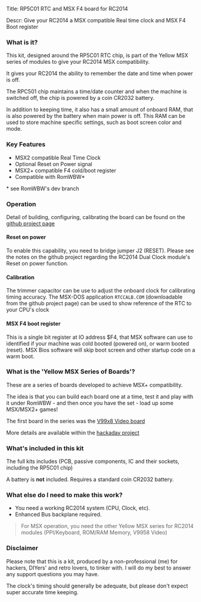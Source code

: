 Title: RP5C01 RTC and MSX F4 board for RC2014

Descr: Give your RC2014 a MSX compatible Real time clock and MSX F4 Boot register

### What is it?

This kit, designed around the RP5C01 RTC chip, is part of the Yellow MSX series of modules to give your RC2014 MSX compatibility.

It gives your RC2014 the ability to remember the date and time when power is off.

The RPC501 chip maintains a time/date counter and when the machine is switched off, the chip is powered by a coin CR2032 battery.

In addition to keeping time, it also has a small amount of onboard RAM, that is also powered by the battery when main power is off.  This RAM can be used to store machine specific settings, such as boot screen color and mode.

### Key Features

* MSX2 compatible Real Time Clock
* Optional Reset on Power signal
* MSX2+ compatible F4 cold/boot register
* Compatible with RomWBW*

\* see RomWBW's dev branch

### Operation

Detail of building, configuring, calibrating the board can be found on the [github project page](https://github.com/vipoo/yellow-msx-series-for-rc2014/blob/main/rtc/README.md)

#### Reset on power

To enable this capability, you need to bridge jumper J2 (RESET).  Please see the notes on the github project regarding the RC2014 Dual Clock module's Reset on power function.

#### Calibration

The trimmer capacitor can be use to adjust the onboard clock for calibrating timing accuracy.  The MSX-DOS application `RTCCALB.COM` (downloadable from the github project page) can be used to show reference of the RTC to your CPU's clock

#### MSX F4 boot register

This is a single bit register at IO address $F4, that MSX software can use to identified if your machine was cold booted (powered on), or warm booted (reset).  MSX Bios software will skip boot screen and other startup code on a warm boot.

### What is the 'Yellow MSX Series of Boards'?

These are a series of boards developed to achieve MSX+ compatibility.

The idea is that you can build each board one at a time, test it and play with it under RomWBW - and then once you have the set - load up some MSX/MSX2+ games!

The first board in the series was the [V99x8 Video board](https://www.tindie.com/products/dinotron/v99x8-msx-rgb-video-module-for-rc2014)

More details are available within the [hackaday project](https://hackaday.io/project/175574-msx-compatible-boards-for-rc2014)




### What's included in this kit

The full kits includes (PCB, passive components, IC and their sockets, including the RP5C01 chip)

A battery is **not** included.  Requires a standard coin CR2032 battery.

### What else do I need to make this work?

* You need a working RC2014 system (CPU, Clock, etc).
* Enhanced Bus backplane required.

> For MSX operation, you need the other Yellow MSX series for RC2014 modules (PPI/Keyboard, ROM/RAM Memory, V9958 Video)

### Disclaimer

Please note that this is a kit, produced by a non-professional (me) for hackers, DIYers' and retro lovers, to tinker with.  I will do my best to answer any support questions you may have.

The clock's timing should generally be adequate, but please don't expect super accurate time keeping.
